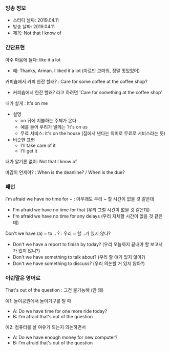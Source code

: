### 방송 정보
- 스터디 날짜: 2019.04.11
- 방송 날짜: 2019.04.11
- 제목: Not that I know of

### 간단표현
아주 마음에 들다: like it a lot
- 예: Thanks, Arman. I liked it a lot (아르만 고마워, 정말 맛있었어)

커피숍에서 커피 한잔 할래? : Care for some coffee at the coffee shop?
- 커피숍에서 한잔 할래? 라고 하려면 'Care for something at the coffee shop'

내가 살게 : It's on me
- 설명
   - on 뒤에 지불하는 주체가 온다
   - 예를 들어 우리가 낼께는 'It's on us
   - 무료 서비스: It's on the house (집에서 낸다는 의미로 무료로 서비스라는 뜻)
- 비슷한 표현
   - I'll take care of it
   - I'll get it

내가 알기론 없어: Not that I know of

마감이 언제야? : When is the deanline? / When is the due?

### 패턴
I'm afraid we have no time for ~ : 아무래도 우리 ~ 할 시간이 없을 것 같은데
- I'm afraid we have no time for that (우리 그럴 시간이 없을 것 같은뎨)
- I'm afraid we have no time for any delays (우리 지체할 시간이 없을 것 같은데)

Don't we have (a) ~ to .. ? : 우리 ~ 할 ..가 있지 않나?
- Don't we have a report to finish by today? (우리 오늘까지 끝내야 할 보고서가 있지 않니?)
- Don't we have something to talk about? (우리 할 얘기 있지 않아?)
- Don't we have something to discuss? (우리 의논할 거 있지 않아?)

### 이런말은 영어로
That's out of the question : 그건 불가능해 (안 돼)

예1: 놀이공원에서 놀이기구를 탈 때
- A: Do we have time for one more ride today?
- B: I'm afraid that's out of the question

예2: 컴퓨터를 살 여유가 되는지 의논하면서
- A: Do we have enough money for new computer?
- B: I'm afraid that's out of the question
